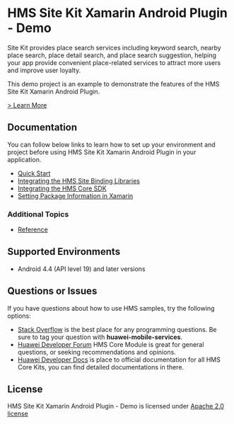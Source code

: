 
# HMS Site Kit Xamarin Android Plugin - Demo

Site Kit provides place search services including keyword search, nearby place search, place detail search, and place search suggestion, helping your app provide convenient place-related services to attract more users and improve user loyalty.

This demo project is an example to demonstrate the features of the HMS Site Kit Xamarin Android Plugin.

[> Learn More](https://developer.huawei.com/consumer/en/doc/development/HMS-Plugin-Guides-V1/introduction-0000001050135801-V1)

## Documentation

You can follow below links to learn how to set up your environment and project before using HMS Site Kit Xamarin Android Plugin in your application.

- [Quick Start](https://developer.huawei.com/consumer/en/doc/development/HMS-Plugin-Guides-V1/preparedevenv-0000001050135813-V1)
- [Integrating the HMS Site Binding Libraries](https://developer.huawei.com/consumer/en/doc/development/HMS-Plugin-Guides-V1/integratelibs-0000001050135815-V1)
- [Integrating the HMS Core SDK](https://developer.huawei.com/consumer/en/doc/development/HMS-Plugin-Guides-V1/integrating-sdk-0000001050133864-V1) 
- [Setting Package Information in Xamarin](https://developer.huawei.com/consumer/en/doc/development/HMS-Plugin-Guides-V1/configuringappinfo-0000001050135817-V1) 

### Additional Topics

- [Reference](https://developer.huawei.com/consumer/en/doc/development/HMS-Plugin-References-V1/overview-0000001126551109-V1)

## Supported Environments

- Android 4.4 (API level 19) and later versions

## Questions or Issues

If you have questions about how to use HMS samples, try the following options:
- [Stack Overflow](https://stackoverflow.com/questions/tagged/huawei-mobile-services) is the best place for any programming questions. Be sure to tag your question with 
**huawei-mobile-services**.
- [Huawei Developer Forum](https://forums.developer.huawei.com/forumPortal/en/home?fid=0101187876626530001) HMS Core Module is great for general questions, or seeking recommendations and opinions.
- [Huawei Developer Docs](https://developer.huawei.com/consumer/en/doc/overview/HMS-Core-Plugin) is place to official documentation for all HMS Core Kits, you can find detailed documentations in there.

## License

HMS Site Kit Xamarin Android Plugin - Demo is licensed under [Apache 2.0 license](LICENCE)
